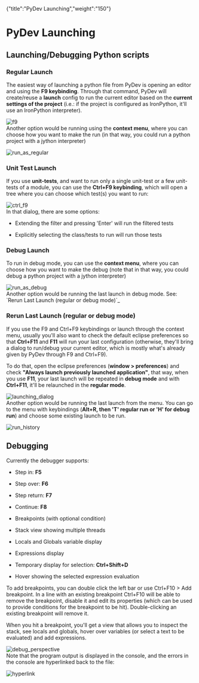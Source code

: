 {"title":"PyDev Launching","weight":"150"} 

# PyDev Launching

## Launching/Debugging Python scripts

### Regular Launch

The easiest way of launching a python file from PyDev is opening an editor and using the **F9 keybinding**. Through that command, PyDev will create/reuse a **launch** config to run the current editor based on the **current settings of the project** (i.e.: if the project is configured as IronPython, it'll use an IronPython interpreter).

![f9](/Images/appc/pydev.org/images/debugger/f9.png)  
Another option would be running using the **context menu**, where you can choose how you want to make the run (in that way, you could run a python project with a jython interpreter)

![run_as_regular](/Images/appc/pydev.org/images/debugger/run_as_regular.png)

### Unit Test Launch

If you use **unit-tests**, and want to run only a single unit-test or a few unit-tests of a module, you can use the **Ctrl+F9 keybinding**, which will open a tree where you can choose which test(s) you want to run:

![ctrl_f9](/Images/appc/pydev.org/images/debugger/ctrl_f9.png)  
In that dialog, there are some options:

*   Extending the filter and pressing 'Enter' will run the filtered tests
    
*   Explicitly selecting the class/tests to run will run those tests
    

### Debug Launch

To run in debug mode, you can use the **context menu**, where you can choose how you want to make the debug (note that in that way, you could debug a python project with a jython interpreter)

![run_as_debug](/Images/appc/pydev.org/images/debugger/run_as_debug.png)  
Another option would be running the last launch in debug mode. See: \`Rerun Last Launch (regular or debug mode)\`\_

### Rerun Last Launch (regular or debug mode)

If you use the F9 and Ctrl+F9 keybindings or launch through the context menu, usually you'll also want to check the default eclipse preferences so that **Ctrl+F11** and **F11** will run your last configuration (otherwise, they'll bring a dialog to run/debug your current editor, which is mostly what's already given by PyDev through F9 and Ctrl+F9).

To do that, open the eclipse preferences (**window > preferences**) and check **"Always launch previously launched application"**, that way, when you use **F11**, your last launch will be repeated in **debug mode** and with **Ctrl+F11**, it'll be relaunched in the **regular mode**.

![launching_dialog](/Images/appc/pydev.org/images/debugger/launching_dialog.png)  
Another option would be running the last launch from the menu. You can go to the menu with keybindings (**Alt+R, then 'T' regular run or 'H' for debug run**) and choose some existing launch to be run.

![run_history](/Images/appc/pydev.org/images/debugger/run_history.png)

## Debugging

Currently the debugger supports:

*   Step in: **F5**
    
*   Step over: **F6**
    
*   Step return: **F7**
    
*   Continue: **F8**
    
*   Breakpoints (with optional condition)
    
*   Stack view showing multiple threads
    
*   Locals and Globals variable display
    
*   Expressions display
    
*   Temporary display for selection: **Ctrl+Shift+D**
    
*   Hover showing the selected expression evaluation
    

To add breakpoints, you can double click the left bar or use Ctrl+F10 > Add breakpoint. In a line with an existing breakpoint Ctrl+F10 will be able to remove the breakpoint, disable it and edit its properties (which can be used to provide conditions for the breakpoint to be hit). Double-clicking an existing breakpoint will remove it.

When you hit a breakpoint, you'll get a view that allows you to inspect the stack, see locals and globals, hover over variables (or select a text to be evaluated) and add expressions.

![debug_perspective](/Images/appc/pydev.org/images/debugger/debug_perspective.png)  
Note that the program output is displayed in the console, and the errors in the console are hyperlinked back to the file:

![hyperlink](/Images/appc/pydev.org/images/debugger/hyperlink.png)